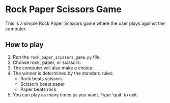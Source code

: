 # Rock Paper Scissors Game

This is a simple Rock Paper Scissors game where the user plays against the computer.

## How to play

1. Run the `rock_paper_scissors_game.py` file.
2. Choose rock, paper, or scissors.
3. The computer will also make a choice.
4. The winner is determined by the standard rules:
   - Rock beats scissors
   - Scissors beats paper
   - Paper beats rock
5. You can play as many times as you want. Type 'quit' to exit.